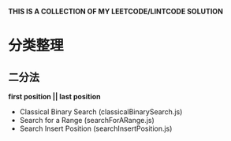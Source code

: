 **THIS IS A COLLECTION OF MY LEETCODE/LINTCODE SOLUTION**

# 分类整理

## 二分法
**first position || last position**

* Classical Binary Search (classicalBinarySearch.js)
* Search for a Range (searchForARange.js)
* Search Insert Position (searchInsertPosition.js)